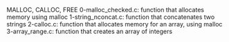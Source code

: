 MALLOC, CALLOC, FREE
0-malloc_checked.c:
function that allocates memory using malloc
1-string_nconcat.c:
function that concatenates two strings
2-calloc.c:
function that allocates memory for an array, using malloc
3-array_range.c:
function that creates an array of integers